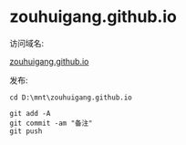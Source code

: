 # zouhuigang.github.io


访问域名:

[zouhuigang.github.io](zouhuigang.github.io)


发布:

	cd D:\mnt\zouhuigang.github.io

	git add -A
	git commit -am "备注"
	git push
